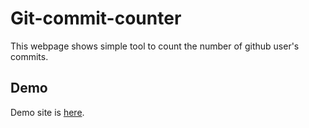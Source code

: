 # Git-commit-counter

This webpage shows simple tool to count the number of github user's commits.

## Demo

Demo site is [here](https://gizyk.github.io/git-commit-counter/index.html).